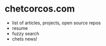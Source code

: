 # chetcorcos.com

- list of articles, projects, open source repos
- resume
- fuzzy search
- chets news!
